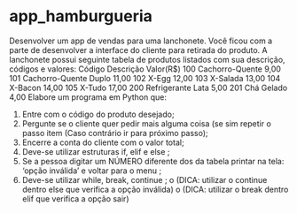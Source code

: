 # app_hamburgueria
Desenvolver um app de vendas para uma lanchonete. Você ficou com a parte de
desenvolver a interface do cliente para retirada do produto.
A lanchonete possui seguinte tabela de produtos listados com sua descrição,
códigos e valores:
Código Descrição Valor(R$)
100 Cachorro-Quente 9,00
101 Cachorro-Quente Duplo 11,00
102 X-Egg 12,00
103 X-Salada 13,00
104 X-Bacon 14,00
105 X-Tudo 17,00
200 Refrigerante Lata 5,00
201 Chá Gelado 4,00
Elabore um programa em Python que:
1. Entre com o código do produto desejado;
2. Pergunte se o cliente quer pedir mais alguma coisa (se sim repetir o passo
item (Caso contrário ir para próximo passo);
3. Encerre a conta do cliente com o valor total;
4. Deve-se utilizar estruturas if, elif e else ;
5. Se a pessoa digitar um NÚMERO diferente dos da tabela printar na tela:
‘opção inválida’ e voltar para o menu ;
6. Deve-se utilizar while, break, continue ;
o (DICA: utilizar o continue dentro else que verifica a opção inválida)
o (DICA: utilizar o break dentro elif que verifica a opção sair)
